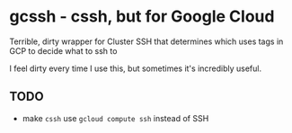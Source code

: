 # gcssh - cssh, but for Google Cloud

Terrible, dirty wrapper for Cluster SSH that determines which uses tags in GCP to decide what to ssh to

I feel dirty every time I use this, but sometimes it's incredibly useful.

## TODO
* make `cssh` use `gcloud compute ssh` instead of SSH
